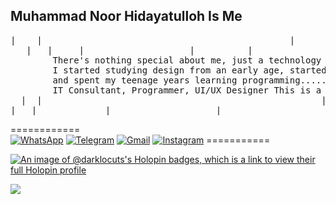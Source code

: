 
## Muhammad Noor Hidayatulloh Is Me
<pre>
|    |                                               |                    |                       |
   |   |     |                    |          |                     |                                       |
        There's nothing special about me, just a technology enthusiast and interested in business...
        I started studying design from an early age, started doing business when I was still a student, 
        and spent my teenage years learning programming......
        IT Consultant, Programmer, UI/UX Designer This is a field I like and am passionate about...
  |  |                                                     |                  |                    |                    | |
|   |             |                    |                          |   |  |                                                 |
</pre>

============ <br>
[![WhatsApp](https://img.shields.io/badge/WhatsApp-25D366?style=for-the-badge&logo=whatsapp&logoColor=white)](https://wa.me/6281456140392)
[![Telegram](https://img.shields.io/badge/Telegram-26A5E4?style=for-the-badge&logo=telegram&logoColor=white)](https://www.t.me/darklocuts)
[![Gmail](https://img.shields.io/badge/Gmail-EA4335?style=for-the-badge&logo=gmail&logoColor=white)](mailto:muhammadnoorhidayatulloh@gmail.com.com?subject=github_message)
[![Instagram](https://img.shields.io/badge/Instagram-CA377D?style=for-the-badge&logo=instagram&logoColor=white)](https://www.instagram.com/nr_hda0?r=nametag)
=========== <br>

[![An image of @darklocuts's Holopin badges, which is a link to view their full Holopin profile](https://holopin.me/darklocuts)](https://holopin.io/@darklocuts)

![](https://komarev.com/ghpvc/?username=DarkLocuts&color=green&label=Views)
